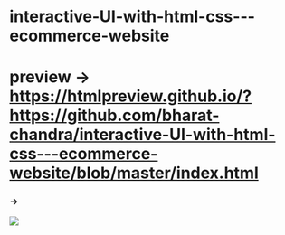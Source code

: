 # interactive-UI-with-html-css---ecommerce-website

# preview -> https://htmlpreview.github.io/?https://github.com/bharat-chandra/interactive-UI-with-html-css---ecommerce-website/blob/master/index.html
### ->
![](store.gif)
